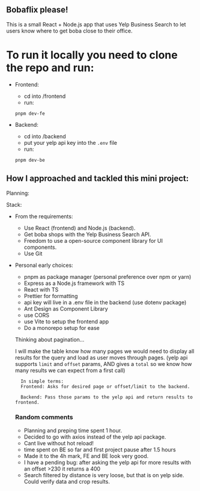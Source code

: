 ## Bobaflix please!

This is a small React + Node.js app that uses Yelp Business Search to let users know where to get boba close to their office.

# To run it locally you need to clone the repo and run:

- Frontend:
    - cd into /frontend
    - run:
    ```
    pnpm dev-fe
    ```

- Backend:
    - cd into /backend
    - put your yelp api key into the `.env` file
    - run:
    ```
    pnpm dev-be
    ```

## How I approached and tackled this mini project:

Planning:

Stack:

- From the requirements:
    - Use React (frontend) and Node.js (backend).
    - Get boba shops with the Yelp Business Search API.
    - Freedom to use a open-source component library for UI components.
    - Use Git
- Personal early choices:
    - pnpm as package manager (personal preference over npm or yarn)
    - Express as a Node.js framework with TS
    - React with TS
    - Prettier for formatting
    - api key will live in a .env file in the backend (use dotenv package)
    - Ant Design as Component Library
    - use CORS
    - use Vite to setup the frontend app
    - Do a monorepo setup for ease
    
    Thinking about pagination…
    
    I will make the table know how many pages we would need to display all results for the query and load as user moves through pages. (yelp api supports `limit` and `offset` params, AND gives a `total` so we know how many results we can expect from a first call)
        
        In simple terms:
        Frontend: Asks for desired page or offset/limit to the backend.
        
        Backend: Pass those params to the yelp api and return results to frontend.


    ### Random comments

    - Planning and preping time spent 1 hour.
    - Decided to go with axios instead of the yelp api package.
    - Cant live without hot reload!
    - time spent on BE so far and first project pause after 1.5 hours
    - Made it to the 4h mark, FE and BE look very good.
    - I have a pending bug: after asking the yelp api for more results with an offset >230 it returns a 400
    - Search filtered by distance is very loose, but that is on yelp side. Could verify data and crop results.
